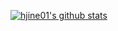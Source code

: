 [![hjine01's github stats](https://github-readme-stats.vercel.app/api?username=hjine01&show_icons=true&hide_border=true)](https://github.com/hjine01)

<!--
**hjine01/hjine01** is a ✨ _special_ ✨ repository because its `README.md` (this file) appears on your GitHub profile.

Here are some ideas to get you started:

- 🔭 I’m currently working on ...
- 🌱 I’m currently learning ...
- 👯 I’m looking to collaborate on ...
- 🤔 I’m looking for help with ...
- 💬 Ask me about ...
- 📫 How to reach me: ...
- 😄 Pronouns: ...
- ⚡ Fun fact: ...
-->
